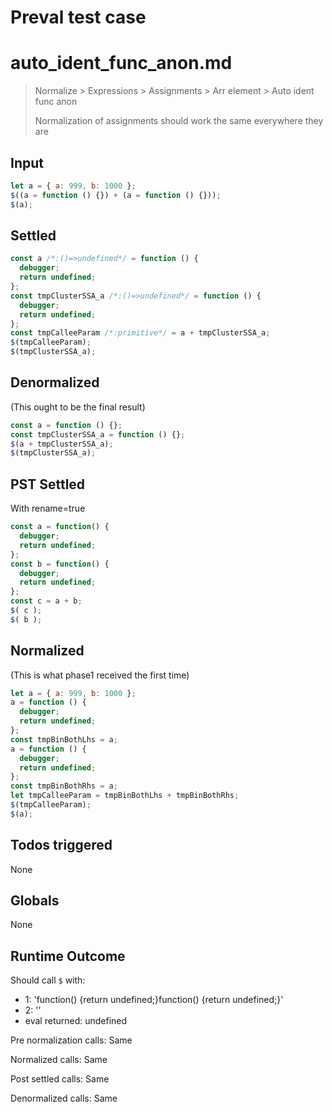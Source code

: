 # Preval test case

# auto_ident_func_anon.md

> Normalize > Expressions > Assignments > Arr element > Auto ident func anon
>
> Normalization of assignments should work the same everywhere they are

## Input

`````js filename=intro
let a = { a: 999, b: 1000 };
$((a = function () {}) + (a = function () {}));
$(a);
`````


## Settled


`````js filename=intro
const a /*:()=>undefined*/ = function () {
  debugger;
  return undefined;
};
const tmpClusterSSA_a /*:()=>undefined*/ = function () {
  debugger;
  return undefined;
};
const tmpCalleeParam /*:primitive*/ = a + tmpClusterSSA_a;
$(tmpCalleeParam);
$(tmpClusterSSA_a);
`````


## Denormalized
(This ought to be the final result)

`````js filename=intro
const a = function () {};
const tmpClusterSSA_a = function () {};
$(a + tmpClusterSSA_a);
$(tmpClusterSSA_a);
`````


## PST Settled
With rename=true

`````js filename=intro
const a = function() {
  debugger;
  return undefined;
};
const b = function() {
  debugger;
  return undefined;
};
const c = a + b;
$( c );
$( b );
`````


## Normalized
(This is what phase1 received the first time)

`````js filename=intro
let a = { a: 999, b: 1000 };
a = function () {
  debugger;
  return undefined;
};
const tmpBinBothLhs = a;
a = function () {
  debugger;
  return undefined;
};
const tmpBinBothRhs = a;
let tmpCalleeParam = tmpBinBothLhs + tmpBinBothRhs;
$(tmpCalleeParam);
$(a);
`````


## Todos triggered


None


## Globals


None


## Runtime Outcome


Should call `$` with:
 - 1: 'function() {return undefined;}function() {return undefined;}'
 - 2: '<function>'
 - eval returned: undefined

Pre normalization calls: Same

Normalized calls: Same

Post settled calls: Same

Denormalized calls: Same
